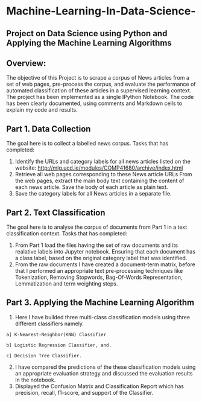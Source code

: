 # Machine-Learning-In-Data-Science-
## Project on Data Science using Python and Applying the Machine Learning Algorithms 

## Overview: 

The objective of this Project is to scrape a corpus of News articles from a set of web pages, pre-process the corpus, and evaluate the performance of automated classification of these articles in a supervised learning context. The project has been implemented as a single IPython Notebook. The code has been clearly documented, using comments and Markdown cells to explain my code and results.

## Part 1. Data Collection 
  
 The goal here is to collect a labelled news corpus. Tasks that has completed: 
  1. Identify the URLs and category labels for all news articles listed on the website:                  http://mlg.ucd.ie/modules/COMP41680/archive/index.html 
  2. Retrieve all web pages corresponding to these News article URLs From the web pages, extract
  the main body text containing the content of each news article. Save the body of each article as plain text. 
  3. Save the category labels for all News articles in a separate file. 
  
## Part 2. Text Classification 

The goal here is to analyse the corpus of documents from Part 1 in a text classification context. Tasks that has completed: 
  1. From Part 1 load the files having the set of raw documents and its realative labels into Jupyter notebook. 
  Ensuring that each document has a class label, based on the original category label that was identified. 
  2. From the raw documents I have created a document-term matrix, before that I performed an appropriate text pre-processing techniques     like Tokenization, Removing Stopwords, Bag-Of-Words Representation, Lemmatization and term weighting steps. 

## Part 3. Applying the Machine Learning Algorithm

  1. Here I have builded three multi-class classification models using three different classifiers namely. 

    a] K-Nearest-Neighbor(KNN) Classifier

    b] Logistic Regression Classifier, and. 

    c] Decision Tree Classifier.

  2. I have compared the predictions of the these classification models using an appropriate evaluation strategy 
  and discussed the evaluation results in the notebook. 
  3. Displayed the Confusion Matrix and Classification Report which has precision, recall, f1-score, and support of the Classifier. 
